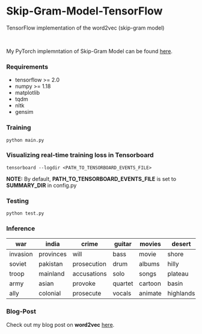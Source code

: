 # Skip-Gram-Model-TensorFlow
TensorFlow implementation of the word2vec (skip-gram model)

<br>

My PyTorch implemntation of Skip-Gram Model can be found [here](https://github.com/n0obcoder/Skip-Gram-Model-PyTorch).


### Requirements
* tensorflow >= 2.0    
* numpy >= 1.18      
* matplotlib       
* tqdm 
* nltk
* gensim


### Training
```
python main.py
```

### Visualizing real-time training loss in Tensorboard
```
tensorboard --logdir <PATH_TO_TENSORBOARD_EVENTS_FILE>
```
<strong>NOTE:</strong> By default, <strong>PATH_TO_TENSORBOARD_EVENTS_FILE</strong> is set to <strong>SUMMARY_DIR</strong> in config.py

### Testing
```
python test.py
```

### Inference

| war      | india     | crime       | guitar  | movies  | desert    | physics      | religion  | football     | computer   |  
| -------- | --------- | ------------| ------- | ------- | --------- | ------------ | --------- | ------------ | ---------- |
| invasion | provinces | will        | bass    | movie   | shore     | mathematics  | judaism   | baseball     | digital    |
| soviet   | pakistan  | prosecution | drum    | albums  | hilly     | mathematical | islam     | championship | computers  |
| troop    | mainland  | accusations | solo    | songs   | plateau   | chemistry    | religions | basketball   | software   |
| army     | asian     | provoke     | quartet | cartoon | basin     | theoretical  | religious | coach        | electronic |
| ally     | colonial  | prosecute   | vocals  | animate | highlands | analysis     | jewish    | wrestler     | interface  |

### Blog-Post
Check out my blog post on <strong>word2vec</strong> [here](https://medium.com/datadriveninvestor/word2vec-skip-gram-model-explained-383fa6ddc4ae "word2vec Explained on Medium.com").
